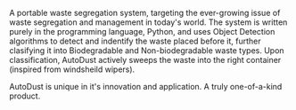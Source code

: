 A portable waste segregation system, targeting the ever-growing issue of waste segregation and management in today's world. The system is written purely in the programming language, Python, and uses Object Detection algorithms to detect and indentify the waste placed before it, further clasifying it into Biodegradable and Non-biodegradable waste types. Upon classification, AutoDust actively sweeps the waste into the right container (inspired from windsheild wipers).

AutoDust is unique in it's innovation and application. A truly one-of-a-kind product.
